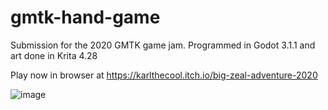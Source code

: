 # gmtk-hand-game
Submission for the 2020 GMTK game jam. Programmed in Godot 3.1.1 and art done in Krita 4.28

Play now in browser at https://karlthecool.itch.io/big-zeal-adventure-2020

![image](https://user-images.githubusercontent.com/10494276/235509864-095117e2-15cd-41b8-bbcc-00f09e5c3a2a.png)
